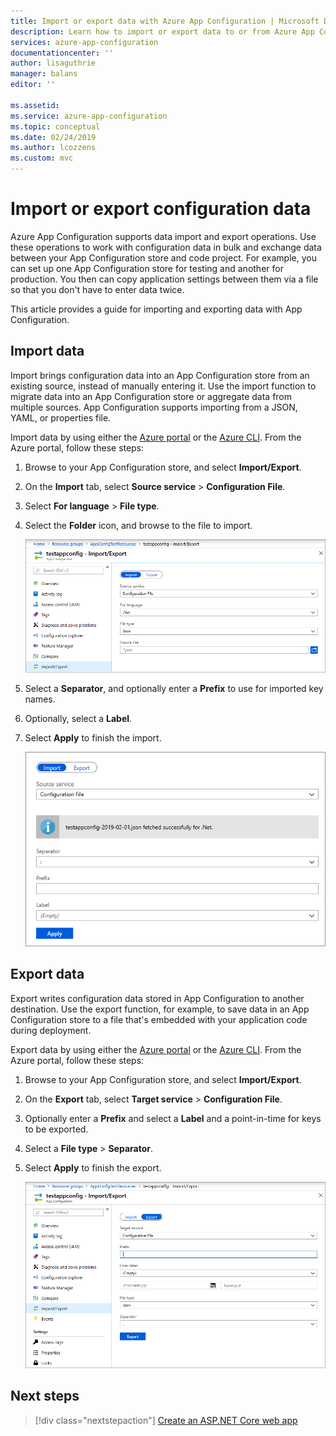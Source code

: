 ```yaml
---
title: Import or export data with Azure App Configuration | Microsoft Docs
description: Learn how to import or export data to or from Azure App Configuration
services: azure-app-configuration
documentationcenter: ''
author: lisaguthrie
manager: balans
editor: ''

ms.assetid: 
ms.service: azure-app-configuration
ms.topic: conceptual
ms.date: 02/24/2019
ms.author: lcozzens
ms.custom: mvc
---
```


# Import or export configuration data

Azure App Configuration supports data import and export operations. Use these operations to work with configuration data in bulk and exchange data between your App Configuration store and code project. For example, you can set up one App Configuration store for testing and another for production. You then can copy application settings between them via a file so that you don't have to enter data twice.

This article provides a guide for importing and exporting data with App Configuration.

## Import data

Import brings configuration data into an App Configuration store from an existing source, instead of manually entering it. Use the import function to migrate data into an App Configuration store or aggregate data from multiple sources. App Configuration supports importing from a JSON, YAML, or properties file.

Import data by using either the [Azure portal](https://portal.azure.com) or the [Azure CLI](./scripts/cli-import.md). From the Azure portal, follow these steps:

1. Browse to your App Configuration store, and select **Import/Export**.

2. On the **Import** tab, select **Source service** > **Configuration File**.

3. Select **For language** > **File type**.

4. Select the **Folder** icon, and browse to the file to import.

    ![Import file](./media/import-file.png)

5. Select a **Separator**, and optionally enter a **Prefix** to use for imported key names.

6. Optionally, select a **Label**.

7. Select **Apply** to finish the import.

    ![Import file finished](./media/import-file-complete.png)

## Export data

Export writes configuration data stored in App Configuration to another destination. Use the export function, for example, to save data in an App Configuration store to a file that's embedded with your application code during deployment.

Export data by using either the [Azure portal](https://portal.azure.com) or the [Azure CLI](./scripts/cli-export.md). From the Azure portal, follow these steps:

1. Browse to your App Configuration store, and select **Import/Export**.

2. On the **Export** tab, select **Target service** > **Configuration File**.

3. Optionally enter a **Prefix** and select a **Label** and a point-in-time for keys to be exported.

4. Select a **File type** > **Separator**.

5. Select **Apply** to finish the export.

    ![Export file finished](./media/export-file-complete.png)

## Next steps

> [!div class="nextstepaction"]
> [Create an ASP.NET Core web app](./quickstart-aspnet-core-app.md)  

